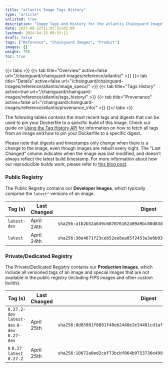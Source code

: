 ```yaml
---
title: "atlantis Image Tags History"
type: "article"
unlisted: true
description: "Image Tags and History for the atlantis Chainguard Image"
date: 2023-06-22T11:07:52+02:00
lastmod: 2024-04-25 00:53:12
draft: false
tags: ["Reference", "Chainguard Images", "Product"]
images: []
weight: 700
toc: true
---
```


{{< tabs >}}
{{< tab title="Overview" active=false url="/chainguard/chainguard-images/reference/atlantis/" >}}
{{< tab title="Details" active=false url="/chainguard/chainguard-images/reference/atlantis/image_specs/" >}}
{{< tab title="Tags History" active=true url="/chainguard/chainguard-images/reference/atlantis/tags_history/" >}}
{{< tab title="Provenance" active=false url="/chainguard/chainguard-images/reference/atlantis/provenance_info/" >}}
{{</ tabs >}}

The following tables contains the most recent tags and digests that can be used to pin your Dockerfile to a specific build of this image. Check our guide on [Using the Tag History API](/chainguard/chainguard-images/using-the-tag-history-api/) for information on how to fetch all tags from an image and how to pin your Dockerfile to a specific digest.

Please note that digests and timestamps only change when there is a change to the image, even though images are rebuilt every night. The "Last Changed" column indicates when the image was last modified, and doesn't always reflect the latest build timestamp. For more information about how our reproducible builds work, please refer to [this blog post](https://www.chainguard.dev/unchained/reproducing-chainguards-reproducible-image-builds).

### Public Registry
The Public Registry contains our **Developer Images**, which typically comprise the `latest*` versions of an image.

| Tag (s)       | Last Changed | Digest                                                                    |
|---------------|--------------|---------------------------------------------------------------------------|
|  `latest-dev` | April 24th   | `sha256:a1b2b52a649c687076162a09a9bc80d83d099ce816e43ee65a59f75315dae75a` |
|  `latest`     | April 24th   | `sha256:38e4671f23ceb52ee8ea05f2453a3e6b93a2aef8e7c154f369fc853357231441` |


### Private/Dedicated Registry
The Private/Dedicated Registry contains our **Production Images**, which include all versioned tags of an image and special images that are not available in the public registry (including FIPS images and other custom builds).

| Tag (s)                                       | Last Changed | Digest                                                                    |
|-----------------------------------------------|--------------|---------------------------------------------------------------------------|
|  `0.27.2-dev` `latest-dev` `0-dev` `0.27-dev` | April 25th   | `sha256:8d85981f8891f48eb2440e2e34401cd1af66041d5196a5f2899234f6a8f0e13b` |
|  `0` `0.27` `latest` `0.27.2`                 | April 25th   | `sha256:10672a0ed2cef73bcbf064b9753736e499daef75147742535812cc1cd957286d` |

